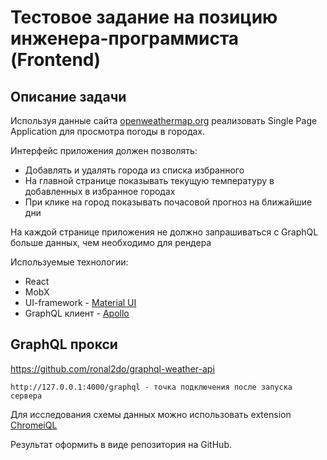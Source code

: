 Тестовое задание на позицию инженера-программиста (Frontend)
===

Описание задачи
---

Используя данные сайта [openweathermap.org](http://openweathermap.org) реализовать Single Page Application для просмотра погоды в городах.

Интерфейс приложения должен позволять:

* Добавлять и удалять города из списка избранного
* На главной странице показывать текущую температуру в добавленных в избранное городах
* При клике на город показывать почасовой прогноз на ближайшие дни

На каждой странице приложения не должно запрашиваться с GraphQL больше данных, чем необходимо для рендера

Используемые технологии:

* React
* MobX
* UI-framework - [Material UI](https://material-ui.com/)
* GraphQL клиент - [Apollo](https://www.apollographql.com/)

GraphQL прокси
---

https://github.com/ronal2do/graphql-weather-api 

    http://127.0.0.1:4000/graphql - точка подключения после запуска сервера


Для исследования схемы данных можно использовать extension [ChromeiQL](https://chrome.google.com/webstore/detail/chromeiql/fkkiamalmpiidkljmicmjfbieiclmeij)

Результат оформить в виде репозитория на GitHub.
